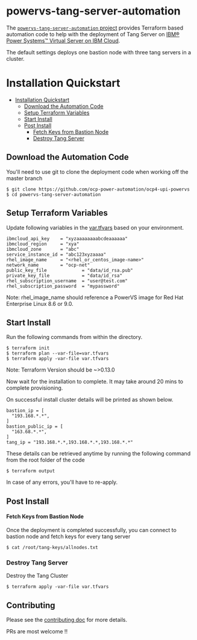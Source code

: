# powervs-tang-server-automation

The [`powervs-tang-server-automation` project](https://github.com/IBM/powervs-tang-server-automation) provides Terraform
based automation code to help with the deployment of Tang Server
on [IBM® Power Systems™ Virtual Server on IBM Cloud](https://www.ibm.com/cloud/power-virtual-server).

The default settings deploys one bastion node with three tang servers in a cluster.

# Installation Quickstart

- [Installation Quickstart](#installation-quickstart)
    - [Download the Automation Code](#download-the-automation-code)
    - [Setup Terraform Variables](#setup-terraform-variables)
    - [Start Install](#start-install)
    - [Post Install](#post-install)
        - [Fetch Keys from Bastion Node](#fetch-keys-from-bastion-node)
        - [Destroy Tang Server](#destroy-tang-server)

## Download the Automation Code

You'll need to use git to clone the deployment code when working off the master branch

```
$ git clone https://github.com/ocp-power-automation/ocp4-upi-powervs
$ cd powervs-tang-server-automation
```

## Setup Terraform Variables

Update following variables in the [var.tfvars](../var.tfvars) based on your environment.

```
ibmcloud_api_key    = "xyzaaaaaaaabcdeaaaaaa"
ibmcloud_region     = "xya"
ibmcloud_zone       = "abc"
service_instance_id = "abc123xyzaaaa"
rhel_image_name     = "<rhel_or_centos_image-name>"
network_name        = "ocp-net"
public_key_file             = "data/id_rsa.pub"
private_key_file            = "data/id_rsa"
rhel_subscription_username  = "user@test.com"
rhel_subscription_password  = "mypassword"
```

Note: rhel_image_name should reference a PowerVS image for Red Hat Enterprise Linux 8.6 or 9.0.

## Start Install

Run the following commands from within the directory.

```
$ terraform init
$ terraform plan --var-file=var.tfvars
$ terraform apply -var-file var.tfvars
```

Note: Terraform Version should be ~>0.13.0

Now wait for the installation to complete. It may take around 20 mins to complete provisioning.

On successful install cluster details will be printed as shown below.

```
bastion_ip = [
  "193.168.*.*",
]
bastion_public_ip = [
  "163.68.*.*",
]
tang_ip = "193.168.*.*,193.168.*.*,193.168.*.*"
```

These details can be retrieved anytime by running the following command from the root folder of the code

```
$ terraform output
```

In case of any errors, you'll have to re-apply.

## Post Install

#### Fetch Keys from Bastion Node

Once the deployment is completed successfully, you can connect to bastion node and fetch keys for every tang server

```
$ cat /root/tang-keys/allnodes.txt
```

### Destroy Tang Server

Destroy the Tang Cluster

```
$ terraform apply -var-file var.tfvars
```

## Contributing
Please see the [contributing doc](CONTRIBUTING.md) for more details.

PRs are most welcome !!